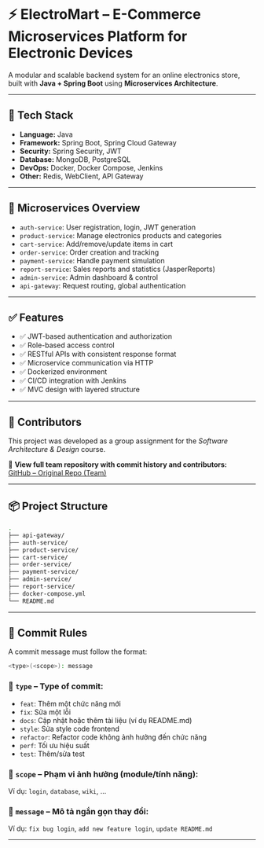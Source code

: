 # ⚡ ElectroMart – E-Commerce Microservices Platform for Electronic Devices

A modular and scalable backend system for an online electronics store, built with **Java + Spring Boot** using **Microservices Architecture**.

---

## 🔧 Tech Stack

- **Language:** Java  
- **Framework:** Spring Boot, Spring Cloud Gateway  
- **Security:** Spring Security, JWT  
- **Database:** MongoDB, PostgreSQL  
- **DevOps:** Docker, Docker Compose, Jenkins  
- **Other:** Redis, WebClient, API Gateway  

---

## 🧩 Microservices Overview

- `auth-service`: User registration, login, JWT generation  
- `product-service`: Manage electronics products and categories  
- `cart-service`: Add/remove/update items in cart  
- `order-service`: Order creation and tracking  
- `payment-service`: Handle payment simulation  
- `report-service`: Sales reports and statistics (JasperReports)  
- `admin-service`: Admin dashboard & control  
- `api-gateway`: Request routing, global authentication  

---

## ✅ Features

- ✅ JWT-based authentication and authorization  
- ✅ Role-based access control  
- ✅ RESTful APIs with consistent response format  
- ✅ Microservice communication via HTTP  
- ✅ Dockerized environment  
- ✅ CI/CD integration with Jenkins  
- ✅ MVC design with layered structure  

---

## 👥 Contributors

This project was developed as a group assignment for the *Software Architecture & Design* course.

🔗 **View full team repository with commit history and contributors:**  
[GitHub – Original Repo (Team)](https://github.com/HoangNam69/Software_Architecture_And_Design.git)

---

## 📦 Project Structure

```bash
.
├── api-gateway/
├── auth-service/
├── product-service/
├── cart-service/
├── order-service/
├── payment-service/
├── admin-service/
├── report-service/
├── docker-compose.yml
└── README.md
```

---

## 📝 Commit Rules

A commit message must follow the format:

```bash
<type>(<scope>): message
```

### 🔹 `type` – Type of commit:
- `feat`: Thêm một chức năng mới  
- `fix`: Sửa một lỗi  
- `docs`: Cập nhật hoặc thêm tài liệu (ví dụ README.md)  
- `style`: Sửa style code frontend  
- `refactor`: Refactor code không ảnh hưởng đến chức năng  
- `perf`: Tối ưu hiệu suất  
- `test`: Thêm/sửa test

### 🔹 `scope` – Phạm vi ảnh hưởng (module/tính năng):
Ví dụ: `login`, `database`, `wiki`, ...

### 🔹 `message` – Mô tả ngắn gọn thay đổi:
Ví dụ: `fix bug login`, `add new feature login`, `update README.md`

---
